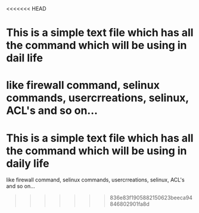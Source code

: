 <<<<<<< HEAD
# This is a simple text file which has all the command which will be using in dail life

like firewall command, selinux commands, usercrreations, selinux,
ACL's and so on...
=======
# This is a simple text file which has all the command which will be using in daily life

like firewall command, selinux commands, usercrreations, selinux,
ACL's and so on...
>>>>>>> 836e83f1905882150623beeca94846802901fa8d
